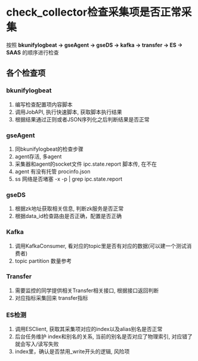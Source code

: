 # check_collector检查采集项是否正常采集

按照 **bkunifylogbeat -> gseAgent -> gseDS -> kafka -> transfer -> ES -> SAAS** 的顺序进行检查


## 各个检查项
### bkunifylogbeat
1. 编写检查配置项内容脚本
2. 调用JobAPI, 执行快速脚本, 获取脚本执行结果
3. 根据结果通过正则或者JSON序列化之后判断结果是否正常

### gseAgent
1. 同bkunifylogbeat的检查步骤
2. agent存活, 多agent
3. 采集器和agent的socket文件 ipc.state.report 脚本传, 在不在
4. agent 有没有托管 procinfo.json
5. ss 网络是否堵塞 -x -p | grep ipc.state.report

### gseDS
1. 根据zk地址获取相关信息, 判断zk服务是否正常
2. 根据data_id检查路由是否正确，配置是否正确

### Kafka
1. 调用KafkaConsumer, 看对应的topic里是否有对应的数据(可以建一个测试消费者)
2. topic partition 数量参考

### Transfer
1. 需要监控的同学提供相关Transfer相关接口, 根据接口返回判断
2. 对应指标采集回来 transfer指标

### ES检测
1. 调用ESClient, 获取其采集项对应的index以及alias别名是否正常
2. 后台任务维护 index和别名的关系, 当前的别名是否对应了物理索引, 对应错了就会写入/读写失败
3. index里，确认是否禁用_write开头的逻辑, 风险项
